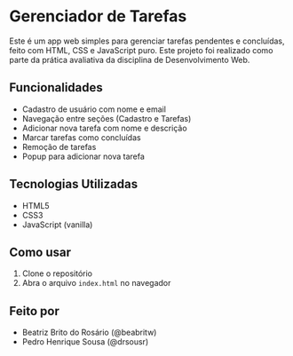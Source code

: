 # Gerenciador de Tarefas

Este é um app web simples para gerenciar tarefas pendentes e concluídas, feito com HTML, CSS e JavaScript puro. Este projeto foi realizado como parte da prática avaliativa da disciplina de Desenvolvimento Web.


## Funcionalidades

- Cadastro de usuário com nome e email
- Navegação entre seções (Cadastro e Tarefas)
- Adicionar nova tarefa com nome e descrição
- Marcar tarefas como concluídas
- Remoção de tarefas
- Popup para adicionar nova tarefa


## Tecnologias Utilizadas

- HTML5
- CSS3
- JavaScript (vanilla)

  
## Como usar

1. Clone o repositório
2. Abra o arquivo `index.html` no navegador


## Feito por

- Beatriz Brito do Rosário (@beabritw)
- Pedro Henrique Sousa (@drsousr)
